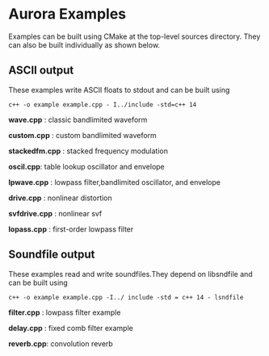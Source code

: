 Aurora Examples
===

Examples can be built using CMake at the top-level sources
directory. They can also be built individually as shown below.
    

ASCII output
---

These examples write ASCII floats to stdout and can be built using

```
c++ -o example example.cpp - I../include -std=c++ 14
```

**wave.cpp** : classic bandlimited waveform

**custom.cpp** : custom bandlimited waveform

**stackedfm.cpp** : stacked frequency modulation

**oscil.cpp**: table lookup oscillator and envelope

**lpwave.cpp** : lowpass filter,bandlimited oscillator, and envelope

**drive.cpp** : nonlinear distortion

**svfdrive.cpp** : nonlinear svf

**lopass.cpp** : first-order lowpass filter

Soundfile output
---

These examples read and write soundfiles.They depend on libsndfile and can be built using


```
c++ -o example example.cpp -I../ include -std = c++ 14 - lsndfile
```

**filter.cpp** : lowpass filter example

**delay.cpp** : fixed comb filter example

**reverb.cpp**: convolution reverb


